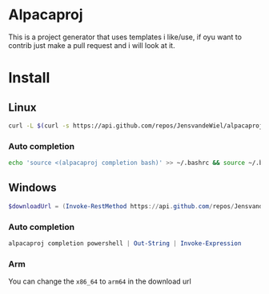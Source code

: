# Alpacaproj
This is a project generator that uses templates i like/use, if oyu want to contrib just make a pull request and i will look at it.
# Install
## Linux
```bash
curl -L $(curl -s https://api.github.com/repos/JensvandeWiel/alpacaproj/releases/latest | grep "browser_download_url.*Linux_x86_64.tar.gz" | cut -d '"' -f 4) | sudo tar -xz -C /usr/local/bin
```
### Auto completion
```bash
echo 'source <(alpacaproj completion bash)' >> ~/.bashrc && source ~/.bashrc
```
## Windows
```powershell
$downloadUrl = (Invoke-RestMethod https://api.github.com/repos/JensvandeWiel/alpacaproj/releases/latest).assets | Where-Object { $_.name -like "*Windows_x86_64.zip" } | Select-Object -ExpandProperty browser_download_url; $destinationPath = "C:\Program Files\alpacaproj"; if (-Not (Test-Path $destinationPath)) { New-Item -ItemType Directory -Path $destinationPath }; Invoke-WebRequest -Uri $downloadUrl -OutFile "$destinationPath\alpacaproj.zip"; Expand-Archive -Path "$destinationPath\alpacaproj.zip" -DestinationPath $destinationPath -Force; Remove-Item "$destinationPath\alpacaproj.zip"; [System.Environment]::SetEnvironmentVariable("Path", $env:Path + ";C:\Program Files\alpacaproj", [System.EnvironmentVariableTarget]::Machine)
```
### Auto completion
```powershell
alpacaproj completion powershell | Out-String | Invoke-Expression
```
### Arm
You can change the `x86_64` to `arm64` in the download url